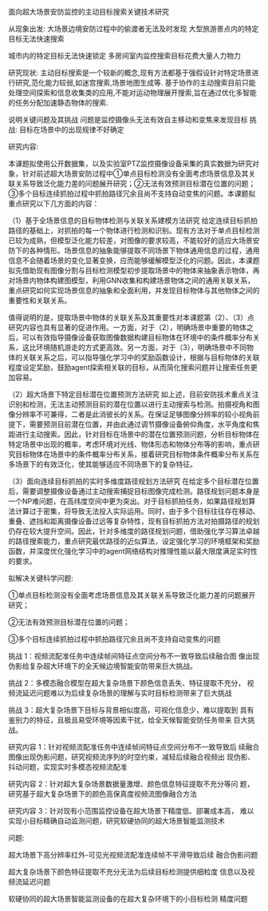 面向超大场景安防监控的主动目标搜索关键技术研究


从现象出发:
大场景边境安防过程中的偷渡者无法及时发现
大型旅游景点内的特定目标无法快速搜索

城市内的特定目标无法快速锁定
多房间室内监控搜索目标花费大量人力物力

研究现状:
主动目标搜索是一个较新的概念,现有方法都基于强假设针对特定场景进行研究,范化能力较弱,如迷宫搜索,场景地图生成等.
基于协作的主动搜索目前只能处理空间探索和信息收集类的应用,不能对运动物理展开搜索,旨在通过优化多智能的任务分配加速静态物体的搜索.

说明关键问题及其挑战
问题是监控摄像头无法有效自主移动和变焦来发现目标
挑战:
目标在场景中的出现规律不好确定


研究内容:

本课题拟使用公开数据集，以及实验室PTZ监控摄像设备采集的真实数据为研究对象，针对前述超大场景安防过程中①单点目标检测没有全面考虑场景信息及其关联关系导致泛化能力差的问题展开研究；②无法有效预测目标潜在位置的问题；③多个目标连续抓拍过程中抓拍路径冗余且尚不支持自动变焦的问题。本课题拟重点研究以下几方面的内容：

（1）基于全场景信息的目标物体检测与关联关系建模方法研究
给定连续目标抓拍路径的基础上，对抓拍的每一个物体进行检测和识别。现有方法对于单点目标检测已较为成熟，但模型泛化能力较差，对图像的要求较高，不能较好的适应大场景安防下的各种情形。场景信息的抽象能够提取不同场景下物体通用信息的过程，通用信息不会随着场景的变化显著变换，应而能够缓解模型泛化的问题。因此，本课题拟先借助现有图像分割与目标检测模型初步提取场景中的物体来抽象表示物体，再对场景内物体构建图模型，利用GNN收集和构建场景物体之间的通用关联关系，重点研究如何实现场景信息的抽象和全面利用，并发现目标物体与其他物体之间的重要性和关联关系。

值得说明的是，提取场景中物体的关联关系及其重要性对本课题第（2）、（3）点研究内容也具有显著的促进作用。一方面，对于（2），明确场景中重要的物体之后，可以有效指导摄像设备获取图像数据构建目标物体在环境中的条件概率分布关系，这比环境随机游走的方式更高效。另一方面，对于（3），明确场景中不同物体的关联关系之后，可以指导强化学习中的奖励函数设计，根据与目标物体的关联程度设定奖励，鼓励agent探索相关联的目标，从而简化搜索问题并让搜索任务更加容易。

（2）超大场景下特定目标潜在位置预测方法研究
如上述，目前安防技术重点关注识别和检测，无法主动预测目前的潜在位置以进行主动搜索与检测。拍摄视角和图像分辨率不可兼得，二者是此消彼长的关系。在保证足够图像分辨率的较小视角前提下，需要预测目前潜在位置，并由此通过调节摄像设备俯仰角度，水平角度和焦距进行主动搜索。因此，针对目标在场景中的潜在位置预测问题，分析目标物体在特定场景中出现的概率，考虑环境对光线、物体形态和物体分布等的影响，重点研究目标物体在场景中的条件概率分布关系，接着研究目标物体条件概率分布关系在多场景下的有效泛化，使其能够适应不同场景下的复杂特征。

（3）面向连续目标抓拍的实时多维度路径规划方法研究
在给定多个目标潜在位置后，需要调整摄像设备通过主动搜索捕捉目标图像完成检测。路径规划问题本身是一个NP难问题，在高纬度空间中更为突出。对于目标抓拍任务，如果路径规划算法计算过于密集，将导致无法投入实际运用。同时，由于多个目标往往存在移动、重叠、遮挡和距离摄像设备过远等复杂特性，现有目标抓拍方法对拍摄路径的规划仍存在较大提升空间。因此，针对多维度的路径规划问题，借助强化学习算法卓越的路径搜索能力，重点研究最优路径的近似算法，设定强化学习的环境框架和奖励函数，并深度优化强化学习中的agent网络结构对推理性能以最大限度满足实时性的要求。

拟解决关键科学问题:

①单点目标检测没有全面考虑场景信息及其关联关系导致泛化能力差的问题展开研究；

②无法有效预测目标潜在位置的问题；

③多个目标连续抓拍过程中抓拍路径冗余且尚不支持自动变焦的问题









挑战 1：视频流配准任务中连续帧间特征点空间分布不一致导致后续融合图
像出现伪影给复杂超大环境下的全天候边境智能安防带来巨大挑战。

挑战 2：多模态融合模型在超大复杂场景下颜色信息丢失、特征提取不充分，
视频流延迟问题难以为后续复杂场景的理解与实时目标检测带来了巨大挑战

挑战 3：超大复杂场景下目标与背景相似度高，可视化信息少，难以提取到
具有鉴别力的特征，且极且易受环境等因素干扰，给全天候智能安防任务带来
巨大挑战。


研究内容 1：针对视频流配准任务中连续帧间特征点空间分布不一致导致后
续融合图像出现伪影问题，研究视频流序列的时空约束，减轻后续融合视频出
现伪影、抖动问题，实现实时多模态视频流配准

研究内容 2：针对超大复杂场景数据量激增、颜色信息特征提取不充分等问
题，研究基于超大复杂场景下的颜色高保真度视频流图像融合方法


研究内容 3：针对现有小范围监控设备在超大场景下精度低、部署成本高，
难以实现小目标精确自动监测问题，研究软硬协同的超大场景智能监测技术

问题:

超大场景下高分辨率红外-可见光视频流配准连续帧不平滑导致后续
融合伪影问题

超大复杂场景下颜色特征提取不充分无法为后续目标检测提供细粒度
信息以及视频流延迟问题

软硬协同的超大场景智能监测设备的在超大复杂环境下的小目标检测
精度问题